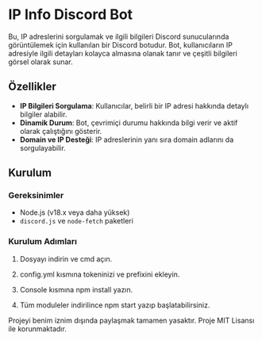 # IP Info Discord Bot

Bu, IP adreslerini sorgulamak ve ilgili bilgileri Discord sunucularında görüntülemek için kullanılan bir Discord botudur. Bot, kullanıcıların IP adresiyle ilgili detayları kolayca almasına olanak tanır ve çeşitli bilgileri görsel olarak sunar.

## Özellikler

- **IP Bilgileri Sorgulama**: Kullanıcılar, belirli bir IP adresi hakkında detaylı bilgiler alabilir.
- **Dinamik Durum**: Bot, çevrimiçi durumu hakkında bilgi verir ve aktif olarak çalıştığını gösterir.
- **Domain ve IP Desteği**: IP adreslerinin yanı sıra domain adlarını da sorgulayabilir.

## Kurulum

### Gereksinimler

- Node.js (v18.x veya daha yüksek)
- `discord.js` ve `node-fetch` paketleri

### Kurulum Adımları

1. Dosyayı indirin ve cmd açın.

2. config.yml kısmına tokeninizi ve prefixini ekleyin.

3. Console kısmına npm install yazın.

4. Tüm moduleler indirilince npm start yazıp başlatabilirsiniz.


Projeyi benim iznim dışında paylaşmak tamamen yasaktır. Proje MIT Lisansı ile korunmaktadır.
